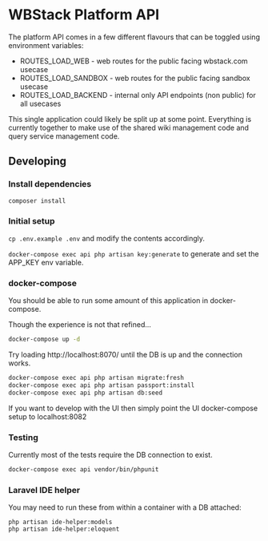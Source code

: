 # WBStack Platform API

The platform API comes in a few different flavours that can be toggled using environment variables:

- ROUTES_LOAD_WEB - web routes for the public facing wbstack.com usecase
- ROUTES_LOAD_SANDBOX - web routes for the public facing sandbox usecase
- ROUTES_LOAD_BACKEND - internal only API endpoints (non public) for all usecases

This single application could likely be split up at some point.
Everything is currently together to make use of the shared wiki management code
and query service management code.

## Developing

### Install dependencies

`composer install`

### Initial setup

`cp .env.example .env` and modify the contents accordingly.

`docker-compose exec api php artisan key:generate` to generate and set the APP_KEY env variable.

### docker-compose

You should be able to run some amount of this application in docker-compose.

Though the experience is not that refined...

```sh
docker-compose up -d
```

Try loading http://localhost:8070/ until the DB is up and the connection works.

```sh
docker-compose exec api php artisan migrate:fresh
docker-compose exec api php artisan passport:install
docker-compose exec api php artisan db:seed
```

If you want to develop with the UI then simply point the UI docker-compose setup to localhost:8082

### Testing

Currently most of the tests require the DB connection to exist.

```sh
docker-compose exec api vendor/bin/phpunit
```

### Laravel IDE helper

You may need to run these from within a container with a DB attached:

```
php artisan ide-helper:models
php artisan ide-helper:eloquent
```
